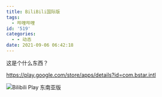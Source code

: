 ```yaml
---
title: BiliBili国际版
tags:
  - 哔哩哔哩
id: '519'
categories:
  - - 动态
date: 2021-09-06 06:42:18
---
```


这是个什么东西？

<https://play.google.com/store/apps/details?id=com.bstar.intl>

![Bilibili Play 东南亚版](https://z3.ax1x.com/2021/09/06/hfNdjP.jpg)
